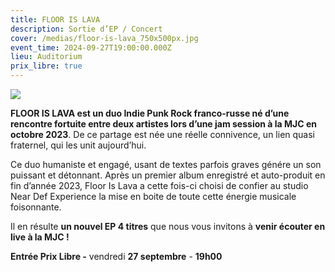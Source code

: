 ```yaml
---
title: FLOOR IS LAVA
description: Sortie d’EP / Concert
cover: /medias/floor-is-lava_750x500px.jpg
event_time: 2024-09-27T19:00:00.000Z
lieu: Auditorium
prix_libre: true
---
```

![](/medias/floor-is-lava_750x500px.jpg)

**FLOOR IS LAVA est un duo Indie Punk Rock franco-russe né d’une rencontre fortuite entre deux artistes lors d’une jam session à la MJC en octobre 2023**. De ce partage est née une réelle connivence, un lien quasi fraternel, qui les unit aujourd’hui.

Ce duo humaniste et engagé, usant de textes parfois graves génére un son puissant et détonnant. Après un premier album enregistré et auto-produit en fin d’année 2023, Floor Is Lava a cette fois-ci choisi de confier au studio Near Def Experience la mise en boite de toute cette énergie musicale foisonnante. 

Il en résulte **un nouvel EP 4 titres** que nous vous invitons à **venir écouter en live à la MJC !**

**Entrée Prix Libre -** vendredi **27 septembre** - **19h00**

[](https://www.mjcmorlaix.com/documents)